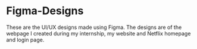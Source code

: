 # Figma-Designs
These are the UI/UX designs made using Figma. The designs are of the webpage I created during my internship, my website and Netflix homepage and login page.
